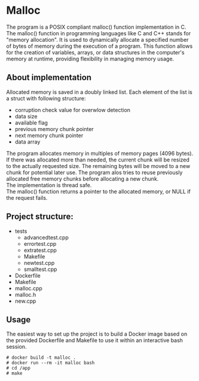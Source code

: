 # Malloc

The program is a POSIX compliant malloc() function implementation in C. The malloc() function in programming languages like C and C++ stands for "memory allocation". It is used to dynamically allocate a specified number of bytes of memory during the execution of a program. This function allows for the creation of variables, arrays, or data structures in the computer's memory at runtime, providing flexibility in managing memory usage.

## About implementation

Allocated memory is saved in a doubly linked list. Each element of the list is a struct with following structure:
* corruption check value for overwlow detection
* data size 
* available flag
* previous memory chunk pointer
* next memory chunk pointer
* data array

The program allocates memory in multiples of memory pages (4096 bytes). If there was allocated more than needed, the current chunk will be resized to the actually requested size. The remaining bytes will be moved to a new chunk for potential later use. The program alos tries to reuse previously allocated free memory chunks before allocating a new chunk.   
The implementation is thread safe. \
The malloc() function returns a pointer to the allocated memory, or NULL if the request fails. 


## Project structure:
* tests
    * advancedtest.cpp
    * errortest.cpp
    * extratest.cpp
    * Makefile
    * newtest.cpp
    * smalltest.cpp
* Dockerfile
* Makefile
* malloc.cpp 
* malloc.h 
* new.cpp


## Usage

The easiest way to set up the project is to build a Docker image based on the provided Dockerfile and Makefile to use it within an interactive bash session. 

    # docker build -t malloc .
    # docker run --rm -it malloc bash
    # cd /app
    # make
